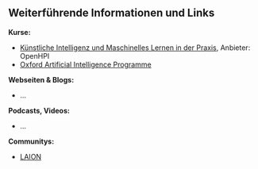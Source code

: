 ## Weiterführende Informationen und Links

**Kurse:**

- [Künstliche Intelligenz und Maschinelles Lernen in der Praxis](https://open.hpi.de/courses/kipraxis2021), Anbieter: OpenHPI
- [Oxford Artificial Intelligence Programme](https://www.sbs.ox.ac.uk/programmes/executive-education/online-programmes/oxford-artificial-intelligence-programme)


**Webseiten & Blogs:**

- ...


**Podcasts, Videos:**

- ...


**Communitys:**

- [LAION](https://laion.ai)